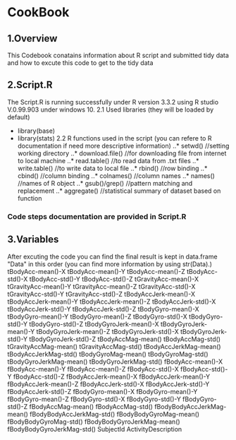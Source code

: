 # CookBook
## 1.Overview
This Codebook conatains information about R script and submitted tidy data and how to excute this code to get to the tidy data

## 2.Script.R
The Script.R is running successfully under R version 3.3.2 using R studio V.0.99.903 under windows 10.
2.1 Used libraries (they will be loaded by default)
* library(base)
* library(stats)
2.2 R functions used in the script (you can refere to R documentation if need more descriptive information)
..* setwd()         //setting working directory
..* download.file() //for downloading file from internet to local machine
..* read.table()    //to read data from .txt files
..* write.table()   //to write data to local file
..* rbind()         //row binding
..* cbind()         //column binding
..* colnames()      //column names
..* names()         //names of R object
..* gsub()/grep()   //pattern matching and replacement
..* aggregate()     //statistical summary of dataset based on function

### Code steps documentation are provided in Script.R

## 3.Variables
After excuting the code you can find the final result is kept in data.frame "Data" in this order (you can find more information by using str(Data).)
tBodyAcc-mean()-X 
tBodyAcc-mean()-Y
tBodyAcc-mean()-Z
tBodyAcc-std()-X
tBodyAcc-std()-Y
tBodyAcc-std()-Z
tGravityAcc-mean()-X
tGravityAcc-mean()-Y
tGravityAcc-mean()-Z
tGravityAcc-std()-X
tGravityAcc-std()-Y
tGravityAcc-std()-Z
tBodyAccJerk-mean()-X
tBodyAccJerk-mean()-Y
tBodyAccJerk-mean()-Z
tBodyAccJerk-std()-X
tBodyAccJerk-std()-Y
tBodyAccJerk-std()-Z
tBodyGyro-mean()-X
tBodyGyro-mean()-Y
tBodyGyro-mean()-Z
tBodyGyro-std()-X
tBodyGyro-std()-Y
tBodyGyro-std()-Z
tBodyGyroJerk-mean()-X
tBodyGyroJerk-mean()-Y
tBodyGyroJerk-mean()-Z
tBodyGyroJerk-std()-X
tBodyGyroJerk-std()-Y
tBodyGyroJerk-std()-Z
tBodyAccMag-mean()
tBodyAccMag-std()
tGravityAccMag-mean()
tGravityAccMag-std()
tBodyAccJerkMag-mean()
tBodyAccJerkMag-std()
tBodyGyroMag-mean()
tBodyGyroMag-std()
tBodyGyroJerkMag-mean()
tBodyGyroJerkMag-std()
fBodyAcc-mean()-X
fBodyAcc-mean()-Y
fBodyAcc-mean()-Z
fBodyAcc-std()-X
fBodyAcc-std()-Y
fBodyAcc-std()-Z
fBodyAccJerk-mean()-X
fBodyAccJerk-mean()-Y
fBodyAccJerk-mean()-Z
fBodyAccJerk-std()-X
fBodyAccJerk-std()-Y
fBodyAccJerk-std()-Z
fBodyGyro-mean()-X
fBodyGyro-mean()-Y
fBodyGyro-mean()-Z
fBodyGyro-std()-X
fBodyGyro-std()-Y
fBodyGyro-std()-Z
fBodyAccMag-mean()
fBodyAccMag-std()
fBodyBodyAccJerkMag-mean()
fBodyBodyAccJerkMag-std()
fBodyBodyGyroMag-mean()
fBodyBodyGyroMag-std()
fBodyBodyGyroJerkMag-mean()
fBodyBodyGyroJerkMag-std()
SubjectId
ActivityDescription
